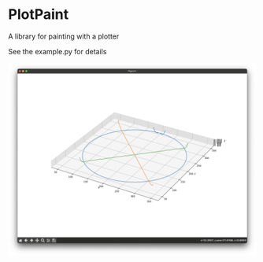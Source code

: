 # PlotPaint

A library for painting with a plotter

See the example.py for details

![Visualisation of paths](viz.png)
